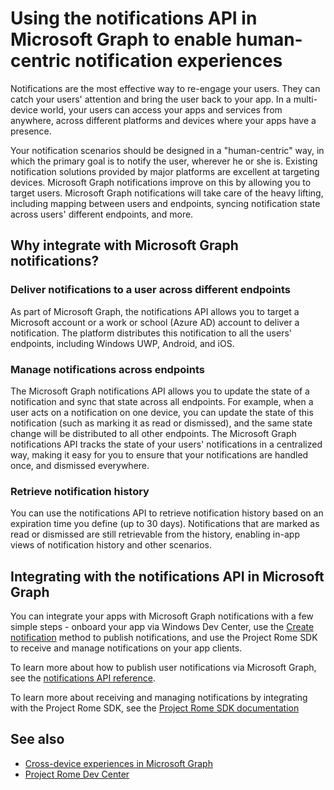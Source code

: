# Using the notifications API in Microsoft Graph to enable human-centric notification experiences 

Notifications are the most effective way to re-engage your users. They can catch your users' attention and bring the user back to your app. In a multi-device world, your users can access your apps and services from anywhere, across different platforms and devices where your apps have a presence. 

Your notification scenarios should be designed in a "human-centric" way, in which the primary goal is to notify the user, wherever he or she is. Existing notification solutions provided by major platforms are excellent at targeting devices. Microsoft Graph notifications  improve on this by allowing you to target users. Microsoft Graph notifications will take care of the heavy lifting, including mapping between users and endpoints, syncing notification state across users' different endpoints, and more. 

## Why integrate with Microsoft Graph notifications?
### Deliver notifications to a user across different endpoints
As part of Microsoft Graph, the notifications API allows you to target a Microsoft account or a work or school (Azure AD) account to deliver a notification. The platform distributes this notification to all the users' endpoints, including Windows UWP, Android, and iOS. 

### Manage notifications across endpoints
The Microsoft Graph notifications API allows you to update the state of a notification and sync that state across all endpoints. For example, when a user acts on a notification on one device, you can update the state of this notification (such as marking it as read or dismissed), and the same state change will be distributed to all other endpoints. The Microsoft Graph notifications API tracks the state of your users' notifications in a centralized way, making it easy for you to ensure that your notifications are handled once, and dismissed everywhere.

### Retrieve notification history
You can use the notifications API to retrieve notification history based on an expiration time you define (up to 30 days). Notifications that are marked as read or dismissed are still retrievable from the history, enabling in-app views of notification history and other  scenarios. 

## Integrating with the notifications API in Microsoft Graph

You can integrate your apps with Microsoft Graph notifications with a few simple steps - onboard your app via Windows Dev Center, use the [Create notification](../api-reference/beta/api/projectrome_notification_post.md) method to publish notifications, and use the Project Rome SDK to receive and manage notifications on your app clients.  

To learn more about how to publish user notifications via Microsoft Graph, see the [notifications API reference](../api-reference/beta/resources/notifications-api-overview.md).
 
To learn more about receiving and managing notifications by integrating with the Project Rome SDK, see the [Project Rome SDK documentation](https://docs.microsoft.com/windows/project-rome/) 

## See also

- [Cross-device experiences in Microsoft Graph](cross-device-concept-overview.md)
- [Project Rome Dev Center](https://aka.ms/projectrome)
